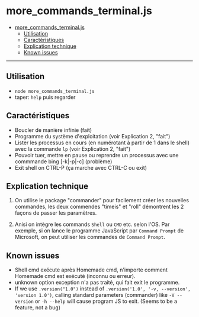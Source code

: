 # more_commands_terminal.js
- [more\_commands\_terminal.js](#more_commands_terminaljs)
  - [Utilisation](#utilisation)
  - [Caractéristiques](#caractéristiques)
  - [Explication technique](#explication-technique)
  - [Known issues](#known-issues)
---
## Utilisation
* `node more_commands_terminal.js`
* taper: `help` puis regarder

## Caractéristiques
* Boucler de manière infinie (fait)
* Programme du système d'exploitation (voir Explication 2, "fait")
* Lister les processus en cours (en numérotant à partir de 1 dans le shell) avec la commande `lp` (voir Explication 2, "fait")
* Pouvoir tuer, mettre en pause ou reprendre un processus avec une commmande bing [-k|-p|-c] <processId> (problème)
* Exit shell on CTRL-P (ça marche avec CTRL-C ou exit)
## Explication technique

1. On utilise le package "commander" pour facilement créer les nouvelles commandes, les deux commendes "timeis" et "roll" démontrent les 2 façons de passer les paramètres.

2. Anisi on intègre les commands `Shell` ou `CMD` etc. selon l'OS. Par exemple, si on lance le programme JavaScript par `Command Prompt` de Microsoft, on peut utiliser les commandes de `Command Prompt`.
## Known issues
* Shell cmd exécute après Homemade cmd, n'importe comment Homemade cmd est exécuté (inconnu ou erreur).
* unknown option exception n'a pas traité, qui fait exit le programme.
* If we use `.version("1.0")` instead of `.version('1.0', '-v, --version', 'version 1.0')`, calling standard parameters (commander) like `-V --version` or `-h --help` will cause program JS to exit. (Seems to be a feature, not a bug)